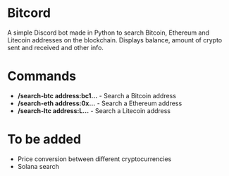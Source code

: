 # Bitcord

A simple Discord bot made in Python to search Bitcoin, Ethereum and Litecoin addresses on the blockchain. Displays balance, amount of crypto sent and received and other info.

# Commands

- **/search-btc address:bc1...** - Search a Bitcoin address
- **/search-eth address:0x...** - Search a Ethereum address
- **/search-ltc address:L...** - Search a Litecoin address

# To be added

- Price conversion between different cryptocurrencies
- Solana search
